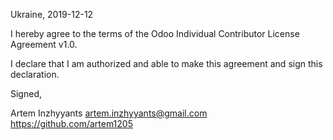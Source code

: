 Ukraine, 2019-12-12

I hereby agree to the terms of the Odoo Individual Contributor License
Agreement v1.0.

I declare that I am authorized and able to make this agreement and sign this
declaration.

Signed,

Artem Inzhyyants artem.inzhyyants@gmail.com https://github.com/artem1205
